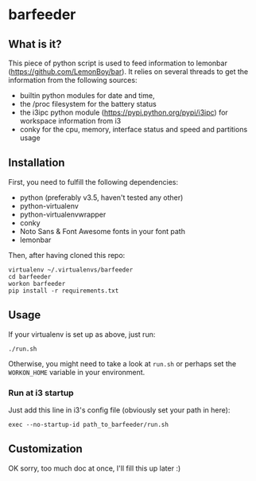 # barfeeder

## What is it?

This piece of python script is used to feed information to lemonbar (https://github.com/LemonBoy/bar).
It relies on several threads to get the information from the following sources:
- builtin python modules for date and time,
- the /proc filesystem for the battery status
- the i3ipc python module (https://pypi.python.org/pypi/i3ipc) for workspace information from i3
- conky for the cpu, memory, interface status and speed and partitions usage

## Installation

First, you need to fulfill the following dependencies:
- python (preferably v3.5, haven't tested any other)
- python-virtualenv
- python-virtualenvwrapper
- conky
- Noto Sans & Font Awesome fonts in your font path
- lemonbar

Then, after having cloned this repo:
```
virtualenv ~/.virtualenvs/barfeeder
cd barfeeder
workon barfeeder
pip install -r requirements.txt
```

## Usage

If your virtualenv is set up as above, just run:
```
./run.sh
```

Otherwise, you might need to take a look at `run.sh` or perhaps set the `WORKON_HOME` variable in your environment.

### Run at i3 startup

Just add this line in i3's config file (obviously set your path in here):
```
exec --no-startup-id path_to_barfeeder/run.sh
```

## Customization

OK sorry, too much doc at once, I'll fill this up later :)
